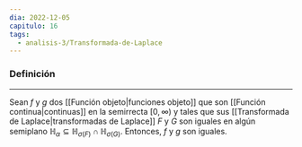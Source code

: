 ```yaml
---
dia: 2022-12-05
capitulo: 16
tags:
  - analisis-3/Transformada-de-Laplace
---
```

### Definición
---
Sean $f$ y $g$ dos [[Función objeto|funciones objeto]] que son [[Función continua|continuas]] en la semirrecta $[0, \infty)$ y tales que sus [[Transformada de Laplace|transformadas de Laplace]] $F$ y $G$ son iguales en algún semiplano $\mathbb{H}_\alpha \subseteq \mathbb{H}_{\sigma(F)} \cap \mathbb{H}_{\sigma(G)}$. Entonces, $f$ y $g$ son iguales.